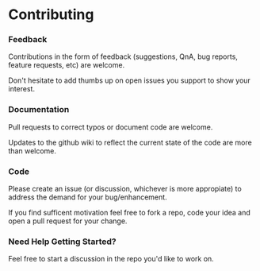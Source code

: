 # Contributing

### Feedback

Contributions in the form of feedback (suggestions, QnA, bug reports, feature requests, etc) are welcome. 

Don't hesitate to add thumbs up on open issues you support to show your interest.

### Documentation

Pull requests to correct typos or document code are welcome.

Updates to the github wiki to reflect the current state of the code are more than welcome.

### Code

Please create an issue (or discussion, whichever is more appropiate) to address the demand for your bug/enhancement.

If you find sufficent motivation feel free to fork a repo, code your idea and open a pull request for your change.

### Need Help Getting Started?

Feel free to start a discussion in the repo you'd like to work on.
